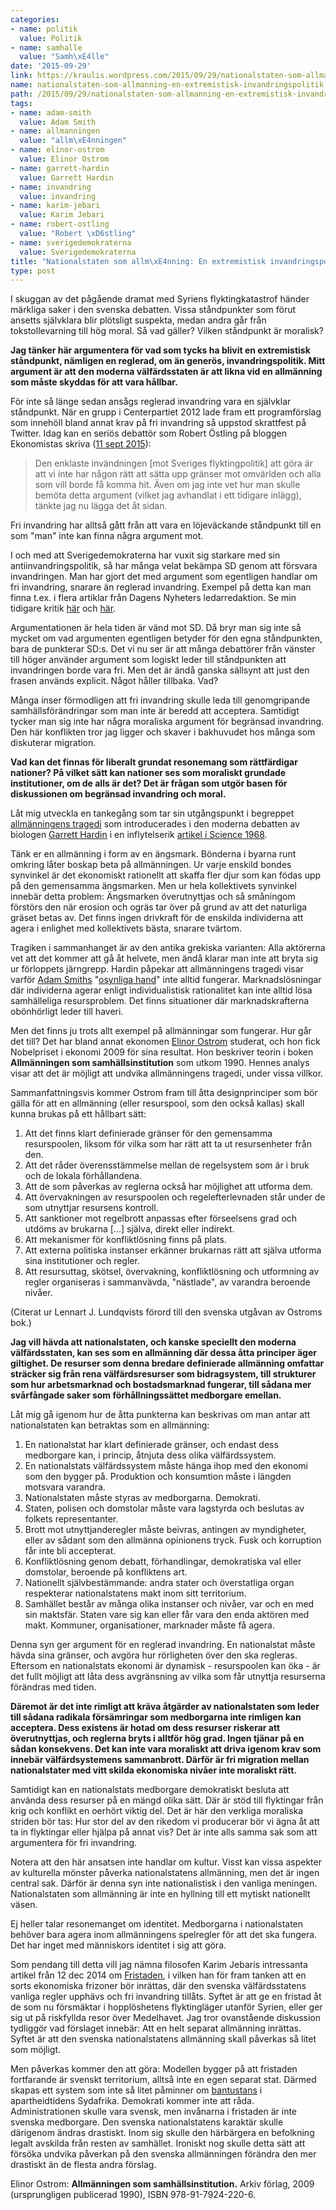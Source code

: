 ```yaml
---
categories:
- name: politik
  value: Politik
- name: samhalle
  value: "Samh\xE4lle"
date: '2015-09-29'
link: https://kraulis.wordpress.com/2015/09/29/nationalstaten-som-allmanning-en-extremistisk-invandringspolitik/
name: nationalstaten-som-allmanning-en-extremistisk-invandringspolitik
path: /2015/09/29/nationalstaten-som-allmanning-en-extremistisk-invandringspolitik/
tags:
- name: adam-smith
  value: Adam Smith
- name: allmanningen
  value: "allm\xE4nningen"
- name: elinor-ostrom
  value: Elinor Ostrom
- name: garrett-hardin
  value: Garrett Hardin
- name: invandring
  value: invandring
- name: karim-jebari
  value: Karim Jebari
- name: robert-ostling
  value: "Robert \xD6stling"
- name: sverigedemokraterna
  value: Sverigedemokraterna
title: "Nationalstaten som allm\xE4nning: En extremistisk invandringspolitik."
type: post
---
```

I skuggan av det pågående dramat med Syriens flyktingkatastrof händer märkliga saker i den svenska debatten. Vissa ståndpunkter som förut ansetts självklara blir plötsligt suspekta, medan andra går från tokstollevarning till hög moral. Så vad gäller? Vilken ståndpunkt är moralisk?

**Jag tänker här argumentera för vad som tycks ha blivit en extremistisk ståndpunkt, nämligen en reglerad, om än generös, invandringspolitik. Mitt argument är att den moderna välfärdsstaten är att likna vid en allmänning som måste skyddas för att vara hållbar.**



För inte så länge sedan ansågs reglerad invandring vara en självklar ståndpunkt. När en grupp i Centerpartiet 2012 lade fram ett programförslag som innehöll bland annat krav på fri invandring så uppstod skrattfest på Twitter. Idag kan en seriös debattör som Robert Östling på bloggen Ekonomistas skriva ([11 sept 2015](http://ekonomistas.se/2015/09/11/ineffektiv-generos-flyktingpolitik/)):

> Den enklaste invändningen [mot Sveriges flyktingpolitik] att göra är att vi inte har någon rätt att sätta upp gränser mot omvärlden och alla som vill borde få komma hit. Även om jag inte vet hur man skulle bemöta detta argument (vilket jag avhandlat i ett tidigare inlägg), tänkte jag nu lägga det åt sidan.

Fri invandring har alltså gått från att vara en löjeväckande ståndpunkt till en som "man" inte kan finna några argument mot.

I och med att Sverigedemokraterna har vuxit sig starkare med sin antiinvandringspolitik, så har många velat bekämpa SD genom att försvara invandringen. Man har gjort det med argument som egentligen handlar om fri invandring, snarare än reglerad invandring. Exempel på detta kan man finna t.ex. i flera artiklar från Dagens Nyheters ledarredaktion. Se min tidigare kritik [här](/posts/) och [här](/posts/).

Argumentationen är hela tiden är vänd mot SD. Då bryr man sig inte så mycket om vad argumenten egentligen betyder för den egna ståndpunkten, bara de punkterar SD:s. Det vi nu ser är att många debattörer från vänster till höger använder argument som logiskt leder till ståndpunkten att invandringen borde vara fri. Men det är ändå ganska sällsynt att just den frasen används explicit. Något håller tillbaka. Vad?

Många inser förmodligen att fri invandring skulle leda till genomgripande samhällsförändringar som man inte är beredd att acceptera. Samtidigt tycker man sig inte har några moraliska argument för begränsad invandring. Den här konflikten tror jag ligger och skaver i bakhuvudet hos många som diskuterar migration.

**Vad kan det finnas för liberalt grundat resonemang som rättfärdigar nationer? På vilket sätt kan nationer ses som moraliskt grundade institutioner, om de alls är det? Det är frågan som utgör basen för diskussionen om begränsad invandring och moral.**

Låt mig utveckla en tankegång som tar sin utgångspunkt i begreppet [allmänningens tragedi](https://sv.wikipedia.org/wiki/Allm%C3%A4nningens_dilemma) som introducerades i den moderna debatten av biologen [Garrett Hardin](https://en.wikipedia.org/wiki/Garrett_Hardin) i en inflytelserik [artikel i Science 1968](http://www.sciencemag.org/content/162/3859/1243.full?sid=6c1b61f0-8d9d-4420-94be-9223c76fab38).

Tänk er en allmänning i form av en ängsmark. Bönderna i byarna runt omkring låter boskap beta på allmänningen. Ur varje enskild bondes synvinkel är det ekonomiskt rationellt att skaffa fler djur som kan födas upp på den gemensamma ängsmarken. Men ur hela kollektivets synvinkel innebär detta problem: Ängsmarken överutnyttjas och så småningom förstörs den när erosion och ogräs tar över på grund av att det naturliga gräset betas av. Det finns ingen drivkraft för de enskilda individerna att agera i enlighet med kollektivets bästa, snarare tvärtom.

Tragiken i sammanhanget är av den antika grekiska varianten: Alla aktörerna vet att det kommer att gå åt helvete, men ändå klarar man inte att bryta sig ur förloppets järngrepp. Hardin påpekar att allmänningens tragedi visar varför [Adam Smiths](https://en.wikipedia.org/wiki/Adam_Smith) "[osynliga hand](https://en.wikipedia.org/wiki/Invisible_hand)" inte alltid fungerar. Marknadslösningar där individerna agerar enligt individualistisk rationalitet kan inte alltid lösa samhälleliga resursproblem. Det finns situationer där marknadskrafterna obönhörligt leder till haveri.

Men det finns ju trots allt exempel på allmänningar som fungerar. Hur går det till? Det har bland annat ekonomen [Elinor Ostrom](https://en.wikipedia.org/wiki/Elinor_Ostrom) studerat, och hon fick Nobelpriset i ekonomi 2009 för sina resultat. Hon beskriver teorin i boken **Allmänningen som samhällsinstitution** som utkom 1990. Hennes analys visar att det är möjligt att undvika allmänningens tragedi, under vissa villkor.

Sammanfattningsvis kommer Ostrom fram till åtta designprinciper som bör gälla för att en allmänning (eller resurspool, som den också kallas) skall kunna brukas på ett hållbart sätt:

1. Att det finns klart definierade gränser för den gemensamma resurspoolen, liksom för vilka som har rätt att ta ut resursenheter från den.
2. Att det råder överensstämmelse mellan de regelsystem som är i bruk och de lokala förhållandena.
3. Att de som påverkas av reglerna också har möjlighet att utforma dem.
4. Att övervakningen av resurspoolen och regelefterlevnaden står under de som utnyttjar resursens kontroll.
5. Att sanktioner mot regelbrott anpassas efter förseelsens grad och utdöms av brukarna [...] själva, direkt eller indirekt.
6. Att mekanismer för konfliktlösning finns på plats.
7. Att externa politiska instanser erkänner brukarnas rätt att själva utforma sina institutioner och regler.
8. Att resursuttag, skötsel, övervakning, konfliktlösning och utformning av regler organiseras i sammanvävda, "nästlade", av varandra beroende nivåer.

(Citerat ur Lennart J. Lundqvists förord till den svenska utgåvan av Ostroms bok.)

**Jag vill hävda att nationalstaten, och kanske speciellt den moderna välfärdsstaten, kan ses som en allmänning där dessa åtta principer äger giltighet. De resurser som denna bredare definierade allmänning omfattar sträcker sig från rena välfärdsresurser som bidragsystem, till strukturer som hur arbetsmarknad och bostadsmarknad fungerar, till sådana mer svårfångade saker som förhållningssättet medborgare emellan.**

Låt mig gå igenom hur de åtta punkterna kan beskrivas om man antar att nationalstaten kan betraktas som en allmänning:

1. En nationalstat har klart definierade gränser, och endast dess medborgare kan, i princip, åtnjuta dess olika välfärdssystem.
2. En nationalstats välfärdssystem måste hänga ihop med den ekonomi som den bygger på. Produktion och konsumtion måste i längden motsvara varandra.
3. Nationalstaten måste styras av medborgarna. Demokrati.
4. Staten, polisen och domstolar måste vara lagstyrda och beslutas av folkets representanter.
5. Brott mot utnyttjanderegler måste beivras, antingen av myndigheter, eller av sådant som den allmänna opinionens tryck. Fusk och korruption får inte bli accepterat.
6. Konfliktlösning genom debatt, förhandlingar, demokratiska val eller domstolar, beroende på konfliktens art.
7. Nationellt självbestämmande: andra stater och överstatliga organ respekterar nationalstatens makt inom sitt territorium.
8. Samhället består av många olika instanser och nivåer, var och en med sin maktsfär. Staten vare sig kan eller får vara den enda aktören med makt. Kommuner, organisationer, marknader måste få agera.

Denna syn ger argument för en reglerad invandring. En nationalstat måste hävda sina gränser, och avgöra hur rörligheten över den ska regleras. Eftersom en nationalstats ekonomi är dynamisk - resurspoolen kan öka - är det fullt möjligt att låta dess avgränsning av vilka som får utnyttja resurserna förändras med tiden.

**Däremot är det inte rimligt att kräva åtgärder av nationalstaten som leder till sådana radikala försämringar som medborgarna inte rimligen kan acceptera. Dess existens är hotad om dess resurser riskerar att överutnyttjas, och reglerna bryts i alltför hög grad. Ingen tjänar på en sådan konsekvens. Det kan inte vara moraliskt att driva igenom krav som innebär välfärdsystemens sammanbrott. Därför är fri migration mellan nationalstater med vitt skilda ekonomiska nivåer inte moraliskt rätt.**

Samtidigt kan en nationalstats medborgare demokratiskt besluta att använda dess resurser på en mängd olika sätt. Där är stöd till flyktingar från krig och konflikt en oerhört viktig del. Det är här den verkliga moraliska striden bör tas: Hur stor del av den rikedom vi producerar bör vi ägna åt att ta in flyktingar eller hjälpa på annat vis? Det är inte alls samma sak som att argumentera för fri invandring.

Notera att den här ansatsen inte handlar om kultur. Visst kan vissa aspekter av kulturella mönster påverka nationalstatens allmänning, men det är ingen central sak. Därför är denna syn inte nationalistisk i den vanliga meningen. Nationalstaten som allmänning är inte en hyllning till ett mytiskt nationellt väsen.

Ej heller talar resonemanget om identitet. Medborgarna i nationalstaten behöver bara agera inom allmänningens spelregler för att det ska fungera. Det har inget med människors identitet i sig att göra.

Som pendang till detta vill jag nämna filosofen Karim Jebaris intressanta artikel från 12 dec 2014 om [Fristaden](http://politiskfilosofi.com/2014/12/12/en-utopisk-pragmatisk-losning-pa-flyktingproblemet/), i vilken han för fram tanken att en sorts ekonomiska frizoner bör inrättas, där den svenska välfärdsstatens vanliga regler upphävs och fri invandring tillåts. Syftet är att ge en fristad åt de som nu försmäktar i hopplöshetens flyktingläger utanför Syrien, eller ger sig ut på riskfyllda resor över Medelhavet. Jag tror ovanstående diskussion tydliggör vad förslaget innebär: Att en helt separat allmänning inrättas. Syftet är att den svenska nationalstatens allmänning skall påverkas så litet som möjligt.

Men påverkas kommer den att göra: Modellen bygger på att fristaden fortfarande är svenskt territorium, alltså inte en egen separat stat. Därmed skapas ett system som inte så litet påminner om [bantustans](https://sv.wikipedia.org/wiki/Bantustan) i apartheidtidens Sydafrika. Demokrati kommer inte att råda. Administrationen skulle vara svensk, men invånarna i fristaden är inte svenska medborgare. Den svenska nationalstatens karaktär skulle därigenom ändras drastiskt. Inom sig skulle den härbärgera en befolkning legalt avskilda från resten av samhället. Ironiskt nog skulle detta sätt att försöka undvika påverkan på den svenska allmänningen förändra den mer drastiskt än de flesta andra förslag.

Elinor Ostrom: **Allmänningen som samhällsinstitution.** Arkiv förlag, 2009 (ursprungligen publicerad 1990), ISBN 978-91-7924-220-6.

